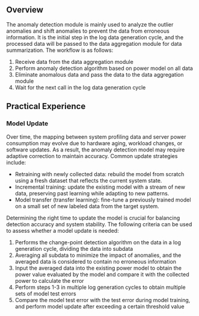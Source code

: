 ## Overview

The anomaly detection module is mainly used to analyze the outlier anomalies and shift anomalies to prevent the data from erroneous information. It is the initial step in the log data generation cycle, and the processed data will be passed to the data aggregation module for data summarization. The workflow is as follows:

1. Receive data from the data aggregation module
2. Perform anomaly detection algorithm based on power model on all data
3. Eliminate anomalous data and pass the data to the data aggregation module
4. Wait for the next call in the log data generation cycle


## Practical Experience

### Model Update

Over time, the mapping between system profiling data and server power consumption may evolve due to hardware aging, workload changes, or software updates. As a result, the anomaly detection model may require adaptive correction to maintain accuracy. Common update strategies include:

* Retraining with newly collected data: rebuild the model from scratch using a fresh dataset that reflects the current system state.
* Incremental training: update the existing model with a stream of new data, preserving past learning while adapting to new patterns.
* Model transfer (transfer learning): fine-tune a previously trained model on a small set of new labeled data from the target system.

Determining the right time to update the model is crucial for balancing detection accuracy and system stability. The following criteria can be used to assess whether a model update is needed:

1. Performs the change-point detection algorithm on the data in a log generation cycle, dividing the data into subdata
2. Averaging all subdata to minimize the impact of anomalies, and the averaged data is considered to contain no erroneous information
3. Input the averaged data into the existing power model to obtain the power value evaluated by the model and compare it with the collected power to calculate the error
4. Perform steps 1-3 in multiple log generation cycles to obtain multiple sets of model test errors
5. Compare the model test error with the test error during model training, and perform model update after exceeding a certain threshold value
